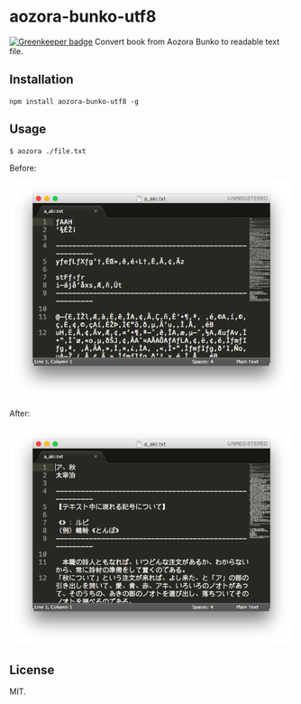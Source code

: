 # aozora-bunko-utf8

[![Greenkeeper badge](https://badges.greenkeeper.io/Frederick-S/aozora-bunko-utf8.svg)](https://greenkeeper.io/)
Convert book from Aozora Bunko to readable text file.

## Installation
```
npm install aozora-bunko-utf8 -g
```

## Usage
```
$ aozora ./file.txt
```

Before:

![Before](./before.png)

After:

![After](./after.png)

## License
MIT.
